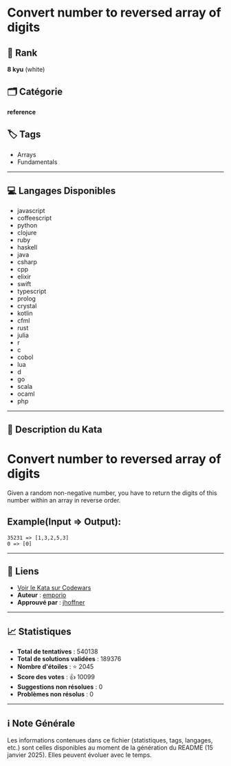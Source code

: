 # Convert number to reversed array of digits

## 🏅 Rank
**8 kyu** (white)

## 🗂️ Catégorie
**reference**

## 🏷️ Tags
- Arrays
- Fundamentals

---

## 💻 Langages Disponibles
- javascript
- coffeescript
- python
- clojure
- ruby
- haskell
- java
- csharp
- cpp
- elixir
- swift
- typescript
- prolog
- crystal
- kotlin
- cfml
- rust
- julia
- r
- c
- cobol
- lua
- d
- go
- scala
- ocaml
- php

---

## 📜 Description du Kata

# Convert number to reversed array of digits

Given a random non-negative number, you have to return the digits of this number within an array in reverse order.

## Example(Input => Output):

```
35231 => [1,3,2,5,3]
0 => [0]
```


---

## 🔗 Liens
- [Voir le Kata sur Codewars](https://www.codewars.com/kata/5583090cbe83f4fd8c000051)
- **Auteur** : [emporio](https://www.codewars.com/users/emporio)
- **Approuvé par** : [jhoffner](https://www.codewars.com/users/jhoffner)

---

## 📈 Statistiques
- **Total de tentatives** : 540138
- **Total de solutions validées** : 189376
- **Nombre d'étoiles** : ⭐ 2045
- **Score des votes** : 👍 10099
- **Suggestions non résolues** : 0
- **Problèmes non résolus** : 0

---

## ℹ️ Note Générale
Les informations contenues dans ce fichier (statistiques, tags, langages, etc.) sont celles disponibles au moment de la génération du README (15 janvier 2025). Elles peuvent évoluer avec le temps.
